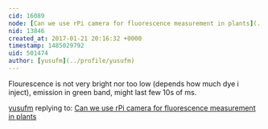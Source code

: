 ```yaml
---
cid: 16089
node: [Can we use rPi camera for fluorescence measurement in plants](../notes/yusufm/01-09-2017/can-we-use-rpi-camera-for-fluorescence-measurement-in-plants)
nid: 13846
created_at: 2017-01-21 20:16:32 +0000
timestamp: 1485029792
uid: 501474
author: [yusufm](../profile/yusufm)
---
```


Flourescence is not very bright nor too low (depends how much dye i inject), emission in green band, might last few 10s of ms. 

[yusufm](../profile/yusufm) replying to: [Can we use rPi camera for fluorescence measurement in plants](../notes/yusufm/01-09-2017/can-we-use-rpi-camera-for-fluorescence-measurement-in-plants)

